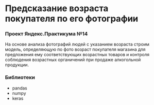 # Предсказание возраста покупателя по его фотографии
### Проект Яндекс.Практикума №14
На основе анализа фотографий людей с указанием возраста строим модель, определяющую по фото возраст покупателя магазина для предложения ему соответствующих возрастных товаров и контроля соблюдения возрастных органичений при продаже алкогольной продукции.

### Библиотеки
- pandas
- numpy
- keras
